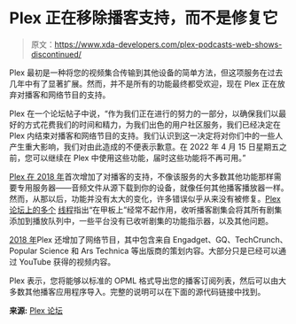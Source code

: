 # Plex 正在移除播客支持，而不是修复它

> 原文：<https://www.xda-developers.com/plex-podcasts-web-shows-discontinued/>

Plex 最初是一种将您的视频集合传输到其他设备的简单方法，但这项服务在过去几年中有了显著扩展。然而，并不是所有的功能最终都受欢迎，现在 Plex 正在放弃对播客和网络节目的支持。

Plex 在一个论坛帖子中说，“作为我们正在进行的努力的一部分，以确保我们以最好的方式花费我们的时间和精力，为我们出色的用户社区服务，我们已经决定在 Plex 内结束对播客和网络节目的支持。我们认识到这一决定将对你们中的一些人产生重大影响，我们对由此造成的不便表示歉意。在 2022 年 4 月 15 日星期五之前，您可以继续在 Plex 中使用这些功能，届时这些功能将不再可用。”

[Plex 在 2018 年](https://www.engadget.com/2018-05-30-plex-now-supports-podcasts.html)首次增加了对播客的支持，不像该服务的大多数其他功能那样需要专用服务器——音频文件从源下载到你的设备，就像任何其他播客播放器一样。然而，从那以后，功能并没有太大的变化，许多错误似乎从来没有被修复。[Plex 论坛上的多个](https://forums.plex.tv/t/podcasts-play-order/721850) [线程](https://forums.plex.tv/t/lets-fix-podcasts/686814)指出“在甲板上”经常不起作用，收听播客剧集会将其所有剧集添加到播放队列中，一些平台没有已收听剧集的功能指示器，以及其他问题。

[2018 年](https://www.engadget.com/2018-10-03-plex-portal-web-shows.html)Plex 还增加了网络节目，其中包含来自 Engadget、GQ、TechCrunch、Popular Science 和 Ars Technica 等出版商的策划内容。大部分只是已经可以通过 YouTube 获得的视频内容。

Plex 表示，您将能够以标准的 OPML 格式导出您的播客订阅列表，然后可以由大多数其他播客应用程序导入。完整的说明可以在下面的源代码链接中找到。

**来源:** [Plex 论坛](https://forums.plex.tv/t/podcasts-and-web-shows-are-going-away-on-april-15-2022/787096?utm_source=Plex&utm_medium=email&utm_campaign=podcast-sunsetting-2022)